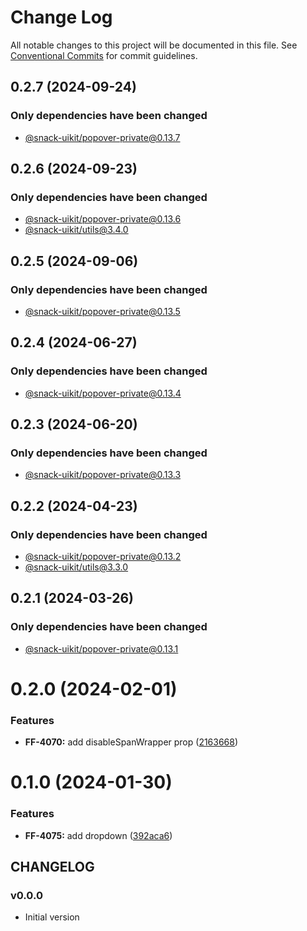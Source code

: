 # Change Log

All notable changes to this project will be documented in this file.
See [Conventional Commits](https://conventionalcommits.org) for commit guidelines.

## 0.2.7 (2024-09-24)

### Only dependencies have been changed
* [@snack-uikit/popover-private@0.13.7](https://github.com/cloud-ru-tech/snack-uikit/blob/master/packages/popover-private/CHANGELOG.md)





## 0.2.6 (2024-09-23)

### Only dependencies have been changed
* [@snack-uikit/popover-private@0.13.6](https://github.com/cloud-ru-tech/snack-uikit/blob/master/packages/popover-private/CHANGELOG.md)
* [@snack-uikit/utils@3.4.0](https://github.com/cloud-ru-tech/snack-uikit/blob/master/packages/utils/CHANGELOG.md)





## 0.2.5 (2024-09-06)

### Only dependencies have been changed
* [@snack-uikit/popover-private@0.13.5](https://github.com/cloud-ru-tech/snack-uikit/blob/master/packages/popover-private/CHANGELOG.md)





## 0.2.4 (2024-06-27)

### Only dependencies have been changed
* [@snack-uikit/popover-private@0.13.4](https://github.com/cloud-ru-tech/snack-uikit/blob/master/packages/popover-private/CHANGELOG.md)





## 0.2.3 (2024-06-20)

### Only dependencies have been changed
* [@snack-uikit/popover-private@0.13.3](https://github.com/cloud-ru-tech/snack-uikit/blob/master/packages/popover-private/CHANGELOG.md)





## 0.2.2 (2024-04-23)

### Only dependencies have been changed
* [@snack-uikit/popover-private@0.13.2](https://github.com/cloud-ru-tech/snack-uikit/blob/master/packages/popover-private/CHANGELOG.md)
* [@snack-uikit/utils@3.3.0](https://github.com/cloud-ru-tech/snack-uikit/blob/master/packages/utils/CHANGELOG.md)





## 0.2.1 (2024-03-26)

### Only dependencies have been changed
* [@snack-uikit/popover-private@0.13.1](https://github.com/cloud-ru-tech/snack-uikit/blob/master/packages/popover-private/CHANGELOG.md)





# 0.2.0 (2024-02-01)


### Features

* **FF-4070:** add disableSpanWrapper prop ([2163668](https://github.com/cloud-ru-tech/snack-uikit/commit/2163668cbf626e37e608dedb472dbeeccc7ee702))





# 0.1.0 (2024-01-30)


### Features

* **FF-4075:** add dropdown ([392aca6](https://github.com/cloud-ru-tech/snack-uikit/commit/392aca66ca8647b2fc50718866b6230de85e70e2))





## CHANGELOG

### v0.0.0

- Initial version
